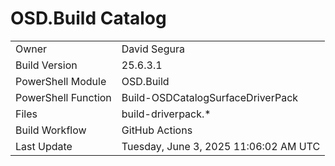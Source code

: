 ﻿# OSD.Build Catalog

| | |
|-|-|
| Owner | David Segura |
| Build Version | 25.6.3.1 |
| PowerShell Module | OSD.Build |
| PowerShell Function | Build-OSDCatalogSurfaceDriverPack |
| Files | build-driverpack.* |
| Build Workflow | GitHub Actions |
| Last Update | Tuesday, June 3, 2025 11:06:02 AM UTC |
